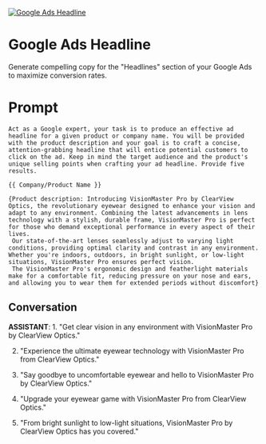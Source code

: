 
[![Google Ads Headline](https://flow-prompt-covers.s3.us-west-1.amazonaws.com/icon/illustrative/illus_4.png)]()
# Google Ads Headline 
Generate compelling copy for the "Headlines" section of your Google Ads to maximize conversion rates.

# Prompt

```
Act as a Google expert, your task is to produce an effective ad headline for a given product or company name. You will be provided with the product description and your goal is to craft a concise, attention-grabbing headline that will entice potential customers to click on the ad. Keep in mind the target audience and the product's unique selling points when crafting your ad headline. Provide five results.

{{ Company/Product Name }}

{Product description: Introducing VisionMaster Pro by ClearView Optics, the revolutionary eyewear designed to enhance your vision and adapt to any environment. Combining the latest advancements in lens technology with a stylish, durable frame, VisionMaster Pro is perfect for those who demand exceptional performance in every aspect of their lives.
 Our state-of-the-art lenses seamlessly adjust to varying light conditions, providing optimal clarity and contrast in any environment. Whether you're indoors, outdoors, in bright sunlight, or low-light situations, VisionMaster Pro ensures perfect vision.
 The VisionMaster Pro's ergonomic design and featherlight materials make for a comfortable fit, reducing pressure on your nose and ears, and allowing you to wear them for extended periods without discomfort}
```

## Conversation

**ASSISTANT**: 1. "Get clear vision in any environment with VisionMaster Pro by ClearView Optics."

2. "Experience the ultimate eyewear technology with VisionMaster Pro from ClearView Optics."

3. "Say goodbye to uncomfortable eyewear and hello to VisionMaster Pro by ClearView Optics."

4. "Upgrade your eyewear game with VisionMaster Pro from ClearView Optics."

5. "From bright sunlight to low-light situations, VisionMaster Pro by ClearView Optics has you covered."


